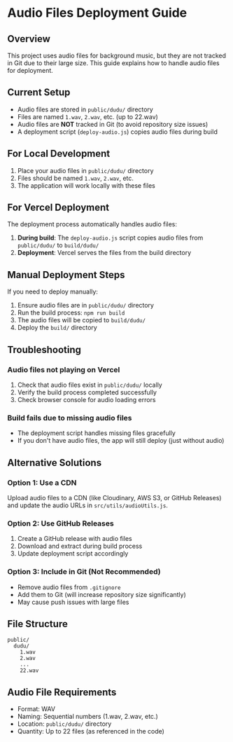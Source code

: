 # Audio Files Deployment Guide

## Overview
This project uses audio files for background music, but they are not tracked in Git due to their large size. This guide explains how to handle audio files for deployment.

## Current Setup
- Audio files are stored in `public/dudu/` directory
- Files are named `1.wav`, `2.wav`, etc. (up to 22.wav)
- Audio files are **NOT** tracked in Git (to avoid repository size issues)
- A deployment script (`deploy-audio.js`) copies audio files during build

## For Local Development
1. Place your audio files in `public/dudu/` directory
2. Files should be named `1.wav`, `2.wav`, etc.
3. The application will work locally with these files

## For Vercel Deployment
The deployment process automatically handles audio files:

1. **During build**: The `deploy-audio.js` script copies audio files from `public/dudu/` to `build/dudu/`
2. **Deployment**: Vercel serves the files from the build directory

## Manual Deployment Steps
If you need to deploy manually:

1. Ensure audio files are in `public/dudu/` directory
2. Run the build process: `npm run build`
3. The audio files will be copied to `build/dudu/`
4. Deploy the `build/` directory

## Troubleshooting

### Audio files not playing on Vercel
1. Check that audio files exist in `public/dudu/` locally
2. Verify the build process completed successfully
3. Check browser console for audio loading errors

### Build fails due to missing audio files
- The deployment script handles missing files gracefully
- If you don't have audio files, the app will still deploy (just without audio)

## Alternative Solutions

### Option 1: Use a CDN
Upload audio files to a CDN (like Cloudinary, AWS S3, or GitHub Releases) and update the audio URLs in `src/utils/audioUtils.js`.

### Option 2: Use GitHub Releases
1. Create a GitHub release with audio files
2. Download and extract during build process
3. Update deployment script accordingly

### Option 3: Include in Git (Not Recommended)
- Remove audio files from `.gitignore`
- Add them to Git (will increase repository size significantly)
- May cause push issues with large files

## File Structure
```
public/
  dudu/
    1.wav
    2.wav
    ...
    22.wav
```

## Audio File Requirements
- Format: WAV
- Naming: Sequential numbers (1.wav, 2.wav, etc.)
- Location: `public/dudu/` directory
- Quantity: Up to 22 files (as referenced in the code) 